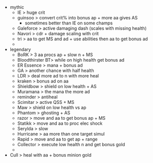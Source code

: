 - mythic
	- IE > huge crit
	-  guinsoo > convert crit% into bonus ap + more aa gives AS
		- sometimes better than IE on some champs
	- Galeforce > active damaging dash (scales with missing health)
	- Navori > cdr + damage scaling with crit
	- tri > aa to get MS and ad + use abilities then aa to get bonus ad
	- 
- legendary
	- BoRK > 3 aa procs ap + slow n + MS
	- Bloodthirster BT> while on high health get bonus ad
	- ER Essence > mana + bonus ad
	- GA > another chance with half health
	- LDR > deal more ad to n with more heal
	- kraken > bonus ad on aa 
	- Shieldbow > shield on low health + AS
	- Muramana > the mana the more ad 
	- reminder > antiheal
	- Scimitar > active QSS + MS
	- Maw > shield on low health vs ap
	- Phantom > ghosting + AS
	- razor > move and aa to get bonus ap + MS
	- Statikk > move and aa to proc elec shock
	- Serylda > slow
	- Hurricane > aa more than one target simul 
	- Rapid > move and aa to get ap + range
	- Collector > execute low health n and get bonus gold
	- 
- Cull > heal with aa + bonus minion gold